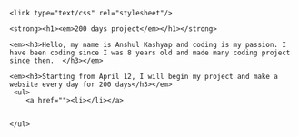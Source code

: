 <!DOCTYPE html>
<html>
  <head>
    <title>200 days project</title>
   
    <link type="text/css" rel="stylesheet"/>
  </head>
  
  <body>
    
  
   
    <strong><h1><em>200 days project</em></h1></strong>
   
    <em><h3>Hello, my name is Anshul Kashyap and coding is my passion. I have been coding since I was 8 years old and made many coding project since then.  </h3></em>
   
    <em><h3>Starting from April 12, I will begin my project and make a website every day for 200 days</h3></em>
     <ul>
        <a href=""><li></li></a>
        
     
    </ul>
  </body>
</html>
 
